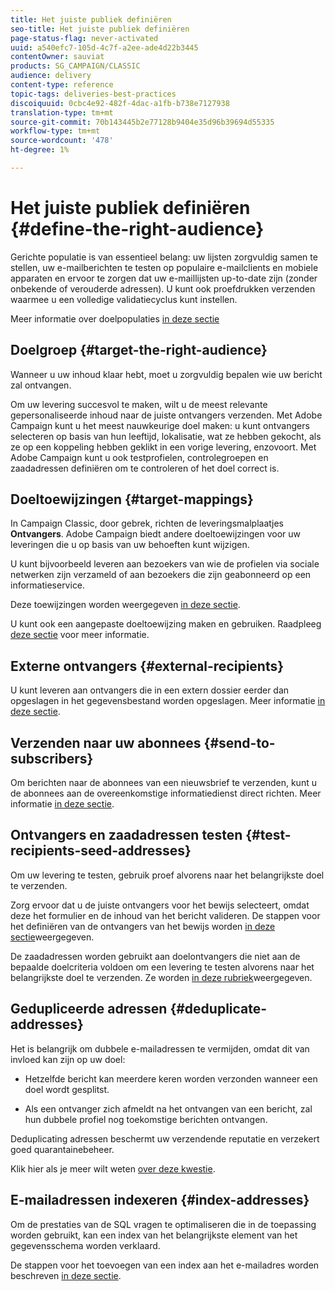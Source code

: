 ```yaml
---
title: Het juiste publiek definiëren
seo-title: Het juiste publiek definiëren
page-status-flag: never-activated
uuid: a540efc7-105d-4c7f-a2ee-ade4d22b3445
contentOwner: sauviat
products: SG_CAMPAIGN/CLASSIC
audience: delivery
content-type: reference
topic-tags: deliveries-best-practices
discoiquuid: 0cbc4e92-482f-4dac-a1fb-b738e7127938
translation-type: tm+mt
source-git-commit: 70b143445b2e77128b9404e35d96b39694d55335
workflow-type: tm+mt
source-wordcount: '478'
ht-degree: 1%

---
```



# Het juiste publiek definiëren {#define-the-right-audience}

Gerichte populatie is van essentieel belang: uw lijsten zorgvuldig samen te stellen, uw e-mailberichten te testen op populaire e-mailclients en mobiele apparaten en ervoor te zorgen dat uw e-maillijsten up-to-date zijn (zonder onbekende of verouderde adressen). U kunt ook proefdrukken verzenden waarmee u een volledige validatiecyclus kunt instellen.

Meer informatie over doelpopulaties [in deze sectie](../../delivery/using/steps-defining-the-target-population.md)

## Doelgroep {#target-the-right-audience}

Wanneer u uw inhoud klaar hebt, moet u zorgvuldig bepalen wie uw bericht zal ontvangen.

Om uw levering succesvol te maken, wilt u de meest relevante gepersonaliseerde inhoud naar de juiste ontvangers verzenden. Met Adobe Campaign kunt u het meest nauwkeurige doel maken: u kunt ontvangers selecteren op basis van hun leeftijd, lokalisatie, wat ze hebben gekocht, als ze op een koppeling hebben geklikt in een vorige levering, enzovoort. Met Adobe Campaign kunt u ook testprofielen, controlegroepen en zaadadressen definiëren om te controleren of het doel correct is.

## Doeltoewijzingen {#target-mappings}

In Campaign Classic, door gebrek, richten de leveringsmalplaatjes **Ontvangers**. Adobe Campaign biedt andere doeltoewijzingen voor uw leveringen die u op basis van uw behoeften kunt wijzigen.

U kunt bijvoorbeeld leveren aan bezoekers van wie de profielen via sociale netwerken zijn verzameld of aan bezoekers die zijn geabonneerd op een informatieservice.

Deze toewijzingen worden weergegeven [in deze sectie](../../delivery/using/selecting-a-target-mapping.md).

U kunt ook een aangepaste doeltoewijzing maken en gebruiken. Raadpleeg [deze sectie](../../configuration/using/target-mapping.md) voor meer informatie.

## Externe ontvangers {#external-recipients}

U kunt leveren aan ontvangers die in een extern dossier eerder dan opgeslagen in het gegevensbestand worden opgeslagen. Meer informatie [in deze sectie](../../delivery/using/steps-defining-the-target-population.md#selecting-external-recipients).

## Verzenden naar uw abonnees {#send-to-subscribers}

Om berichten naar de abonnees van een nieuwsbrief te verzenden, kunt u de abonnees aan de overeenkomstige informatiedienst direct richten. Meer informatie [in deze sectie](../../delivery/using/managing-subscriptions.md#delivering-to-the-subscribers-of-a-service).


## Ontvangers en zaadadressen testen {#test-recipients-seed-addresses}

Om uw levering te testen, gebruik proef alvorens naar het belangrijkste doel te verzenden.

Zorg ervoor dat u de juiste ontvangers voor het bewijs selecteert, omdat deze het formulier en de inhoud van het bericht valideren. De stappen voor het definiëren van de ontvangers van het bewijs worden [in deze sectie](../../delivery/using/steps-defining-the-target-population.md#selecting-the-proof-target)weergegeven.

De zaadadressen worden gebruikt aan doelontvangers die niet aan de bepaalde doelcriteria voldoen om een levering te testen alvorens naar het belangrijkste doel te verzenden. Ze worden [in deze rubriek](../../delivery/using/about-seed-addresses.md)weergegeven.

## Gedupliceerde adressen {#deduplicate-addresses}

Het is belangrijk om dubbele e-mailadressen te vermijden, omdat dit van invloed kan zijn op uw doel:

* Hetzelfde bericht kan meerdere keren worden verzonden wanneer een doel wordt gesplitst.

* Als een ontvanger zich afmeldt na het ontvangen van een bericht, zal hun dubbele profiel nog toekomstige berichten ontvangen.

Deduplicating adressen beschermt uw verzendende reputatie en verzekert goed quarantainebeheer.

Klik hier als je meer wilt weten [over deze kwestie](../../workflow/using/deduplication.md#example--identify-the-duplicates-before-a-delivery).

## E-mailadressen indexeren {#index-addresses}

Om de prestaties van de SQL vragen te optimaliseren die in de toepassing worden gebruikt, kan een index van het belangrijkste element van het gegevensschema worden verklaard.

De stappen voor het toevoegen van een index aan het e-mailadres worden beschreven [in deze sectie](../../configuration/using/database-mapping.md#indexed-fields).
